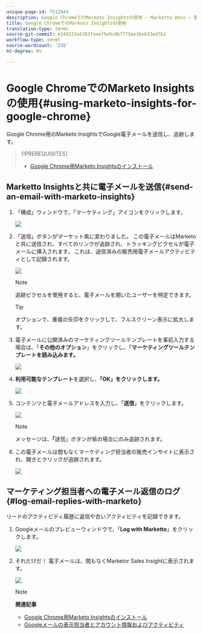 ```yaml
---
unique-page-id: 7512944
description: Google ChromeでのMarketo Insightsの使用 — Marketto Docs — 製品ドキュメント
title: Google ChromeでのMarketo Insightsの使用
translation-type: tm+mt
source-git-commit: e149133a5383faaef5e9c9b7775ae36e633ed7b1
workflow-type: tm+mt
source-wordcount: '235'
ht-degree: 0%

---
```



# Google ChromeでのMarketo Insightsの使用{#using-marketo-insights-for-google-chrome}

Google Chrome用のMarketo InsightsでGoogle電子メールを送信し、追跡します。

>[!PREREQUISITES]
>
>* [Google Chrome用Marketo Insightsのインストール](install-marketo-insights-for-google-chrome.md)

>



## Marketto Insightsと共に電子メールを送信{#send-an-email-with-marketo-insights}

1. 「構成」ウィンドウで、「マーケティング」アイコンをクリックします。

   ![](assets/image2015-10-5-14-3a57-3a53.png)

1. 「送信」ボタンがマーケット紫に変わりました。 この電子メールはMarketoと共に送信され、すべてのリンクが追跡され、トラッキングピクセルが電子メールに挿入されます。 これは、送信済みの販売用電子メールアクティビティとして記録されます。

   ![](assets/image2015-10-5-15-3a2-3a21.png)

   >[!NOTE]
   >
   >追跡ピクセルを使用すると、電子メールを開いたユーザーを特定できます。

   >[!TIP]
   >
   >オプションで、重複の矢印をクリックして、フルスクリーン表示に拡大します。

1. 電子メールに公開済みのマーケティングツールテンプレートを事前入力する場合は、「**その他のオプション**」をクリックし、「**マーケティングツールテンプレートを読み込みます。**

   ![](assets/image2015-10-5-15-3a6-3a50.png)

1. **利用可能なテンプレート**&#x200B;を選択し、**「OK」をクリックします。**

   ![](assets/image2015-10-5-15-3a11-3a44.png)

1. コンテンツと電子メールアドレスを入力し、「**送信**」をクリックします。

   ![](assets/image2015-10-6-14-3a37-3a32.png)

   >[!NOTE]
   >
   >メッセージは、**「**&#x200B;送信」ボタンが紫の場合にのみ追跡されます。

1. この電子メールは間もなくマーケティング担当者の販売インサイトに表示され、開きとクリックが追跡されます。

   ![](assets/image2015-4-23-16-3a59-3a43.png)

## マーケティング担当者への電子メール返信のログ{#log-email-replies-with-marketo}

リードのアクティビティ履歴に返信や古いアクティビティを記録できます。

1. Googleメールのプレビューウィンドウで、「**Log with Marketto**」をクリックします。

   ![](assets/image2015-4-23-17-3a0-3a42.png)

1. それだけだ！ 電子メールは、間もなくMarketor Sales Insightに表示されます。

   ![](assets/image2015-4-23-17-3a1-3a26.png)

   >[!NOTE]
   >
   >**関連記事**
   >
   >    
   >    
   >    * [Google Chrome用Marketo Insightsのインストール](install-marketo-insights-for-google-chrome.md)
   >    * [Googleメールの表示担当者とアカウント情報およびアクティビティ](view-person-and-account-information-and-activities-in-google-mail.md)


